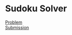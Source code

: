 # Sudoku Solver
[Problem](https://leetcode.com/problems/sudoku-solver/description/)  
[Submission](../../../results/SudokuSolverSubmission.png)